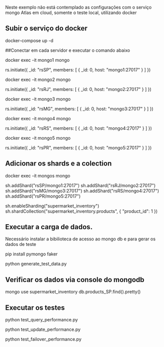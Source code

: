 Neste exemplo não está contemplado as configurações com o
serviço mongo Atlas em cloud, somente o teste local, utilizando 
docker

## Subir o serviço do docker

docker-compose up -d


##Conectar em cada servidor e executar o comando abaixo

docker exec -it mongo1 mongo

rs.initiate({
  _id: "rsSP",
  members: [
    { _id: 0, host: "mongo1:27017" }
  ]
})


docker exec -it mongo2 mongo

rs.initiate({
  _id: "rsRJ",
  members: [
    { _id: 0, host: "mongo2:27017" }
  ]
})


docker exec -it mongo3 mongo

rs.initiate({
  _id: "rsMG",
  members: [
    { _id: 0, host: "mongo3:27017" }
  ]
})


docker exec -it mongo4 mongo

rs.initiate({
  _id: "rsRS",
  members: [
    { _id: 0, host: "mongo4:27017" }
  ]
})


docker exec -it mongo5 mongo

rs.initiate({
  _id: "rsPR",
  members: [
    { _id: 0, host: "mongo5:27017" }
  ]
})

## Adicionar os shards e a colection

docker exec -it mongos mongo

sh.addShard("rsSP/mongo1:27017")
sh.addShard("rsRJ/mongo2:27017")
sh.addShard("rsMG/mongo3:27017")
sh.addShard("rsRS/mongo4:27017")
sh.addShard("rsPR/mongo5:27017")


sh.enableSharding("supermarket_inventory")
sh.shardCollection("supermarket_inventory.products", { "product_id": 1 })

## Executar a carga de dados.
Necessário instalar a bibilioteca de acesso ao mongo db e 
para gerar os dados de teste

pip install pymongo faker

python generate_test_data.py


## Verificar os dados via console do mongodb

mongo
use supermarket_inventory
db.products_SP.find().pretty()

## Executar os testes

python test_query_performance.py

python test_update_performance.py

python test_failover_performance.py
